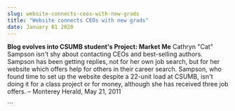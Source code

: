 ```yaml
---
slug: website-connects-ceos-with-new-grads
title: "Website connects CEOs with new grads"
date: January 01 2020
---
```


 
<p>
  <strong>Blog evolves into CSUMB student's Project: Market Me</strong> Cathryn
  "Cat" Sampson isn't shy about contacting CEOs and best-selling authors.
  Sampson has been getting replies, not for her own job search, but for her
  website which offers help for others in their career search. Sampson, who
  found time to set up the website despite a 22-unit load at CSUMB, isn't doing
  it for a class project or for money, although she has received three job
  offers. – Monterey Herald, May 21, 2011
</p>
```
